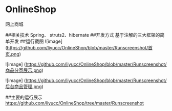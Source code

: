 # OnlineShop
网上商城

##相关技术
Spring、 struts2、hibernate
##开发方式
基于注解的三大框架的简单开发
##运行截图
![image] (https://github.com/liyucc/OnlineShop/blob/master/Runscreenshot/首页.png)

![image] (https://github.com/liyucc/OnlineShop/blob/master/Runscreenshot/商品分页展示.png)

![image] (https://github.com/liyucc/OnlineShop/blob/master/Runscreenshot/后台商品管理.png)

##主要的运行展示
https://github.com/liyucc/OnlineShop/tree/master/Runscreenshot
